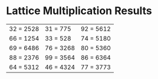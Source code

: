 # Lattice Multiplication Results

|   |   |   |
|---|---|---|
| 32 = 2528 | 31 = 775 | 92 = 5612 |
| 66 = 1254 | 33 = 528 | 74 = 5180 |
| 69 = 6486 | 76 = 3268 | 80 = 5360 |
| 88 = 2376 | 99 = 3564 | 86 = 6364 |
| 64 = 5312 | 46 = 4324 | 77 = 3773 |
